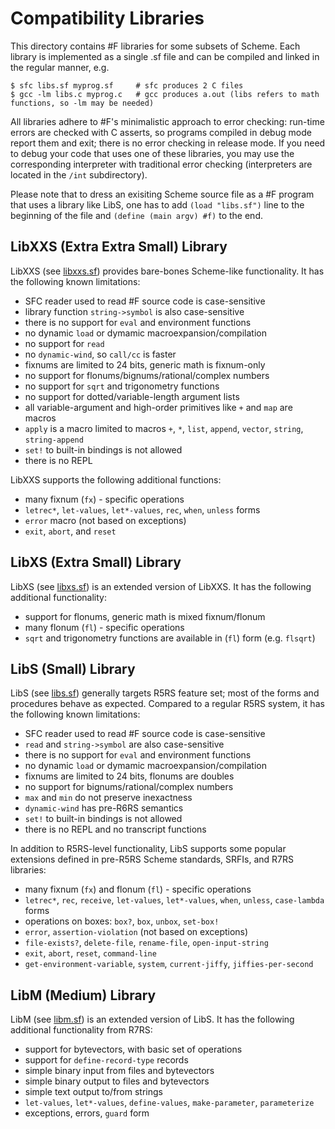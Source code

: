 # Compatibility Libraries
                         
This directory contains #F libraries for some subsets of Scheme. Each library is implemented as a single .sf file and can be compiled and linked in the regular manner, e.g.

```
$ sfc libs.sf myprog.sf     # sfc produces 2 C files
$ gcc -lm libs.c myprog.c   # gcc produces a.out (libs refers to math functions, so -lm may be needed)
```

All libraries adhere to #F's minimalistic approach to error checking: run-time errors are checked with C asserts, so programs compiled in debug mode report them and exit; there is no error checking in release mode. If you need to debug your code that uses one of these libraries, you may use the corresponding interpreter with traditional error checking (interpreters are located in the `/int` subdirectory).

Please note that to dress an exisiting Scheme source file as a #F program that
uses a library like LibS, one has to add `(load "libs.sf")` line to the beginning of the
file and `(define (main argv) #f)` to the end.


## LibXXS (Extra Extra Small) Library

LibXXS (see [libxxs.sf](https://raw.githubusercontent.com/false-schemers/sharpF/master/lib/libxxs.sf)) provides bare-bones Scheme-like functionality. It has the following known limitations:

  *  SFC reader used to read #F source code is case-sensitive
  *  library function `string->symbol` is also case-sensitive
  *  there is no support for `eval` and environment functions
  *  no dynamic `load` or dymamic macroexpansion/compilation
  *  no support for `read`
  *  no `dynamic-wind`, so `call/cc` is faster
  *  fixnums are limited to 24 bits, generic math is fixnum-only
  *  no support for flonums/bignums/rational/complex numbers
  *  no support for `sqrt` and trigonometry functions 
  *  no support for dotted/variable-length argument lists
  *  all variable-argument and high-order primitives like `+` and `map` are macros
  *  `apply` is a macro limited to macros `+`, `*`, `list`, `append`, `vector`, `string`, `string-append` 
  *  `set!` to built-in bindings is not allowed
  *  there is no REPL

LibXXS supports the following additional functions:

  *  many fixnum (`fx`) - specific operations
  *  `letrec*`, `let-values`, `let*-values`, `rec`, `when`, `unless` forms
  *  `error` macro (not based on exceptions)
  *  `exit`, `abort`, and `reset`


## LibXS (Extra Small) Library

LibXS (see [libxs.sf](https://raw.githubusercontent.com/false-schemers/sharpF/master/lib/libxs.sf)) is an extended version of LibXXS. It has the following additional functionality:

  *  support for flonums, generic math is mixed fixnum/flonum
  *  many flonum (`fl`) - specific operations
  *  `sqrt` and trigonometry functions are available in (`fl`) form (e.g. `flsqrt`)


## LibS (Small) Library

LibS (see [libs.sf](https://raw.githubusercontent.com/false-schemers/sharpF/master/lib/libs.sf)) generally targets
R5RS feature set; most of the forms and procedures behave as expected. Compared to a regular R5RS system, it has the following known limitations:

  *  SFC reader used to read #F source code is case-sensitive
  *  `read` and `string->symbol` are also case-sensitive
  *  there is no support for `eval` and environment functions
  *  no dynamic `load` or dymamic macroexpansion/compilation
  *  fixnums are limited to 24 bits, flonums are doubles
  *  no support for bignums/rational/complex numbers
  *  `max` and `min` do not preserve inexactness
  *  `dynamic-wind` has pre-R6RS semantics
  *  `set!` to built-in bindings is not allowed
  *  there is no REPL and no transcript functions

In addition to R5RS-level functionality, LibS supports some popular extensions
defined in pre-R5RS Scheme standards, SRFIs, and R7RS libraries:

  *  many fixnum (`fx`) and flonum (`fl`) - specific operations
  *  `letrec*`, `rec`, `receive`, `let-values`, `let*-values`, `when`, `unless`, `case-lambda` forms
  *  operations on boxes: `box?`, `box`, `unbox`, `set-box!`
  *  `error`, `assertion-violation` (not based on exceptions)
  *  `file-exists?`, `delete-file`, `rename-file`, `open-input-string`
  *  `exit`, `abort`, `reset`, `command-line`
  *  `get-environment-variable`, `system`, `current-jiffy`, `jiffies-per-second` 


## LibM (Medium) Library

LibM (see [libm.sf](https://raw.githubusercontent.com/false-schemers/sharpF/master/lib/libm.sf)) is an extended version of LibS. It has the following additional functionality from R7RS:

  *  support for bytevectors, with basic set of operations
  *  support for `define-record-type` records
  *  simple binary input from files and bytevectors
  *  simple binary output to files and bytevectors
  *  simple text output to/from strings
  *  `let-values`, `let*-values`, `define-values`, `make-parameter`, `parameterize`
  *  exceptions, errors, `guard` form
  
